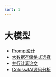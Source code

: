 ```yaml
---
sort: 1
---
```


# 大模型

<!-- {% include list.liquid %} -->
* [Prompt设计](https://kg-nlp.github.io/Algorithm-Project-Manual/大模型/Prompt设计.html)
* [大数据存储格式选择](https://kg-nlp.github.io/Algorithm-Project-Manual/大模型/大数据存储格式选择.html)
* [并行计算论文](https://kg-nlp.github.io/Algorithm-Project-Manual/%E5%A4%A7%E6%A8%A1%E5%9E%8B/%E5%B9%B6%E8%A1%8C%E8%AE%A1%E7%AE%97%E8%AE%BA%E6%96%87.html)
* [ColossalAI源码分析](https://kg-nlp.github.io/Algorithm-Project-Manual/大模型/ColossalAI源码分析.html) 

